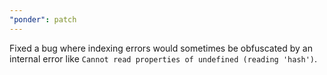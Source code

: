 ```yaml
---
"ponder": patch
---
```


Fixed a bug where indexing errors would sometimes be obfuscated by an internal error like `Cannot read properties of undefined (reading 'hash')`.
